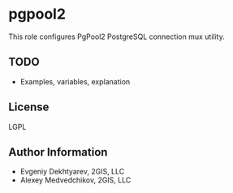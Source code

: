 pgpool2
=======

This role configures PgPool2 PostgreSQL connection mux utility.

TODO
-------

* Examples, variables, explanation

License
-------

LGPL

Author Information
------------------

- Evgeniy Dekhtyarev, 2GIS, LLC
- Alexey Medvedchikov, 2GIS, LLC

